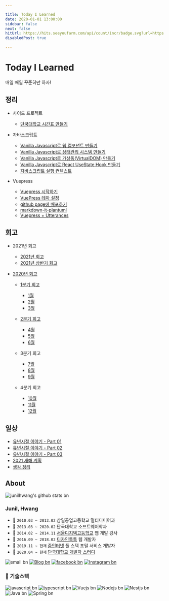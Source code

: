 ```yaml
---

title: Today I Learned
date: 2020-01-01 13:00:00
sidebar: false
next: false
hitUrl: https://hits.seeyoufarm.com/api/count/incr/badge.svg?url=https://junilhwang.github.io/TIL/
disabledPost: true

---
```


# Today I Learned

매일 매일 꾸준히만 하자!

## 정리

- 사이드 프로젝트

  - [단국대학교 시간표 만들기](../side-project/dku-schedule-manager/)

- 자바스크립트

  - [Vanilla Javascript로 웹 컴포넌트 만들기](../Javascript/Design/Vanilla-JS-Component/)
  - [Vanilla Javascript로 상태관리 시스템 만들기](../Javascript/Design/Vanilla-JS-Store/)
  - [Vanilla Javascript로 가상돔(VirtualDOM) 만들기](../Javascript/Design/Vanilla-JS-Virtual-DOM/)
  - [Vanilla Javascript로 React UseState Hook 만들기](../Javascript/Design/Vanilla-JS-Make-useSate-hook/)
  - [자바스크립트 실행 컨텍스트](../Javascript/Domain/Execution-Context/)

- Vuepress

  - [Vuepress 시작하기](../Vuepress/Starter/)  
  - [VuePress 테마 설정](../Vuepress/Theme/)  
  - [github page에 배포하기](../Vuepress/Deploy/)  
  - [markdown-it-plantuml](../Vuepress/Plantuml/)  
  - [Vuepress + Utterances](../Vuepress/Utterances/)  

## 회고

- 2021년 회고
  
  - [2021년 회고](../Review/2021-year/end/)
  - [2021년 상반기 회고](../Review/2021-year/01-First-Quarter/)
  
- [2020년 회고](../Review/2020-year/end/)
  
  - [1분기 회고](../Review/2020-year/01-First-Quarter/)
    
    - [1월](../Review/2020-year/01-January/)
    - [2월](../Review/2020-year/02-February/)
    - [3월](../Review/2020-year/03-March/)
    
  - [2분기 회고](../Review/2020-year/02-Second-Quarter/)
    
    - [4월](../Review/2020-year/04-April/)
    - [5월](../Review/2020-year/05-May/)
    - [6월](../Review/2020-year/06-June/)
    
  - 3분기 회고
    
    - [7월](../Review/2020-year/07-July/)
    - [8월](../Review/2020-year/08-August/)
    - [9월](../Review/2020-year/09-September/)
    
  - 4분기 회고
    
    - [10월](../Review/2020-year/10-October/)
    - [11월](../Review/2020-year/11-November/)
    - [12월](../Review/2020-year/12-December/)



## 일상

- [유년시절 이야기 - Part 01](../Writing/01-유년시절-이야기-1/)
- [유년시절 이야기 - Part 02](../Writing/01-유년시절-이야기-2/)
- [유년시절 이야기 - Part 03](../Writing/01-유년시절-이야기-3/)
- [2021 새해 계획](../Writing/02-2021-계획/)
- [생각 정리](../Writing/03-생각정리/)
  
## About

![junilhwang's github stats bn](https://github-readme-stats.vercel.app/api?username=junilhwang)

### Junil, Hwang

- :school: `2010.03 ~ 2013.02` 삼일공업고등학교 멀티디미어과 
- :school: `2013.03 ~ 2020.02` 단국대학교 소프트웨어학과
- :office: `2014.02 ~ 2014.11` [서울디지텍고등학교](http://home.sdh.hs.kr/index.do) 웹 개발 강사 
- :office: `2016.09 ~ 2018.02` [디자인톡톡](http://designtalktalk.com/home/) 웹 개발자 
- :office: `2019.11 ~ 현재` [줌인터넷](https://zuminternet.com/) 풀 스택 포털 서비스 개발자
- :trolleybus: `2020.04 ~ 현재` [단국대학교 개발자 스터디](https://github.com/DKU-STUDY) 

![email bn](https://img.shields.io/badge/junil.h@kakao.com-yellow?logo=messenger&logoColor=fff)
[![Blog bn](https://img.shields.io/badge/Blog-http%3A%2F%2Fjunil--hwang.com-%23333?labelColor=%23aaa)](http://junil-hwang.com)
[![facebook bn](https://img.shields.io/badge/facebook-1877f2?style=flat-square&logo=facebook&logoColor=white)](https://www.facebook.com/profile.php?id=100013271537671)
[![Instagram bn](https://img.shields.io/badge/instagram-E4405F?style=flat-square&logo=instagram&logoColor=white)](https://www.instagram.com/hwang_junil/?hl=ko)

### 🔭 기술스택

![javascript bn](https://img.shields.io/badge/Javascript-333)
![typescript bn](https://img.shields.io/badge/Typescript-333)
![Vuejs bn](https://img.shields.io/badge/Vuejs-4fc08d)
![Nodejs bn](https://img.shields.io/badge/Nodejs-43853d)
![Nestjs bn](https://img.shields.io/badge/Nestjs-ea2845)
![Java bn](https://img.shields.io/badge/Java-333)
![Spring bn](https://img.shields.io/badge/Spring-6db33f)
